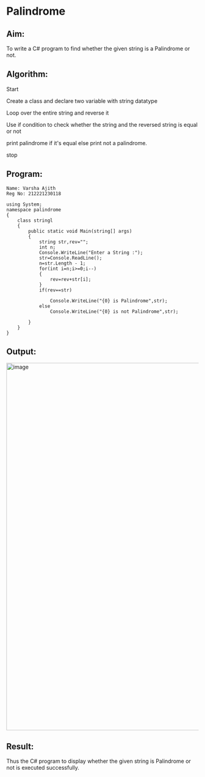 # Palindrome


## Aim:
To write a C# program to find whether the given string is a Palindrome or not.
## Algorithm:
Start

Create a class and declare two variable with string datatype

Loop over the entire string and reverse it

Use if condition to check whether the string and the reversed string is equal or not

print palindrome if it's equal else print not a palindrome.

stop
## Program:
```
Name: Varsha Ajith
Reg No: 212221230118
```
```
using System;
namespace palindrome
{
    class stringl
    {
        public static void Main(string[] args)
        {
            string str,rev="";
            int n;
            Console.WriteLine("Enter a String :");
            str=Console.ReadLine();
            n=str.Length - 1;
            for(int i=n;i>=0;i--)
            {
                rev=rev+str[i];
            }
            if(rev==str)

                Console.WriteLine("{0} is Palindrome",str);
            else
                Console.WriteLine("{0} is not Palindrome",str);

        }
    }
}
```
## Output:
<img width="960" alt="image" src="https://github.com/VarshaAjith1110/Palindrome/assets/94222288/8b6f1656-6377-4ec3-87cd-02145242b0f9">

## Result:
Thus the C# program to display whether the given string is Palindrome or not is executed successfully.
